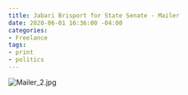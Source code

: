 ```yaml
---
title: Jabari Brisport for State Senate - Mailer
date: 2020-06-01 16:36:00 -04:00
categories:
- Freelance
tags:
- print
- politics
---
```


![Mailer_2.jpg](/uploads/Mailer_2.jpg)